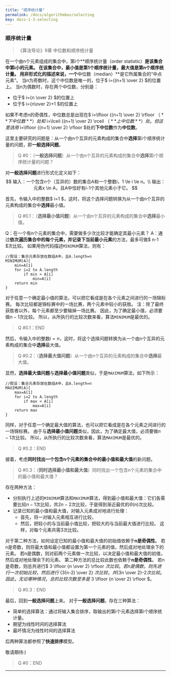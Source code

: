 ```yaml
---
title: "顺序统计量"
permalink: /docs/algorithmbox/selecting
key: docs-1-3-selecting
---
```


### 顺序统计量

> 《算法导论》9章 中位数和顺序统计量

在一个由n个元素组成的集合中，第i个**顺序统计量（order statistic）**是该集合中第i小的元素。
在该集合中，**最小值**是第1个顺序统计量，**最大值**是第n个顺序统计量。
用非形式化的描述来说，一个**中位数（median）**是它所属集合的“中点元素”。
当n为奇数时，这个中位数是唯一的，位于$ i={(n+1) \over 2} $的位置上。
当n为偶数时，存在两个中位数，分别是：
* 位于$ i={n \over 2} $的位置上
* 位于$ i={n\over 2}+1 $的位置上

如果不考虑n的奇偶性，中位数总是出现在$ i=\lfloor {(n+1) \over 2} \rfloor  $（**下中位数**）处和$ i=\lceil {(n+1) \over 2} \rceil $（**上中位数**）处。
但这里选用$ i=\lfloor {(n+1) \over 2} \rfloor  $处的**下中位数**作为**中位数**。

这里主要研究的问题是：从一个由n个互异的元素构成的集合中**选择**第i个顺序统计量的问题，即**一般选择问题**。
>Q #0：（**一般选择问题**）从一个由n个互异的元素构成的集合中**选择**第i个顺序统计量的问题？

对**一般选择问题**进行形式化定义如下：
$$ 输入：一个包含n个（互异的）数的集合A和一个整数i，1 \le i \le n。\\
  输出：元素x \in A，且A中恰好有i-1个其他元素小于它。 $$

首先，令输入中的整数$ i=1 $，这时，将这个选择问题转换为从一个由n个互异的元素构成的集合中**选择**最小值。
>Q #0.1：（**选择最小值问题**）从一个由n个互异的元素构成的集合中**选择**最小值。

Q：在一个有n个元素的集合中，需要做多少次比较才能确定其最小元素？
A：通过**依次遍历集合中的每个元素，并记录下当前最小元素**的方法，最多可做$ n-1 $次比较。
如果用伪代码描述`MINIMUM`算法，则有：
```
//假设：集合元素存放在数组A中，且A.length=n
MINIMUM(A){
	min=A[1]
	for i=2 to A.length
		if min > A[i]
			min=A[i]
	return min
}
```
对于任意一个确定最小值的算法，可以把它看成是在各个元素之间进行的一场锦标赛。
每次比较都是锦标赛中的一场比赛，两个元素中较小的获胜。
注：除了最终获胜者以外，每个元素都至少要输掉一场比赛。
因此，为了确定最小值，必须要做$n-1$次比较。
所以，从所执行的比较次数来看，算法`MINIMUM`是最优的。

>Q #0.1：END

然后，令输入中的整数$i=n$，这时，将这个选择问题转换为从一个由n个互异的元素构成的集合中**选择**最大值。
>Q #0.2：（**选择最大值问题**）从一个由n个互异的元素构成的集合中**选择**最大值。

显然，**选择最大值问题**与**选择最小值问题**类似，于是`MAXIMUM`算法，如下所示：
```
//假设：集合元素存放在数组A中，且A.length=n
MAXIMUM(A){
	max=A[1]
	for i=2 to A.length
		if max < A[i]
			max=A[i]
	return max
}
```
同样，对于任意一个确定最大值的算法，也可以把它看成是在各个元素之间进行的一场锦标赛。
由于与**选择最小值问题**类似，因此，为了确定最大值，必须要做$n-1$次比较。
所以，从所执行的比较次数来看，算法`MAXIMUM`是最优的。
>Q #0.2：END

接着，考虑**同时找出一个包含n个元素的集合中的最小值和最大值**的新问题。
>Q #0.3：（**同时选择最小值和最大值**）同时找出一个包含n个元素的集合中的最小值和最大值？

存在两种方法：
* 分别执行上述的`MINIMUM`算法和`MAXIMUM`算法，得到最小值和最大值：它们各需要比较$n-1$次比较，共$2n-2$次比较，于是得到渐近最优的$\Theta(n)$次比较。
* 记录已知的最小值和最大值，对输入元素成对地进行处理：
	* 首先，将一对输入元素相互进行比较，
	* 然后，把较小的与当前最小值比较，把较大的与当前最大值进行比较。
这样，对每个元素共需3次比较。

对于第二种方法，如何设定已知的最小值和最大值的初始值依赖于**n是奇偶性**。
若n是奇数，则将最大值和最小值都设置为第一个元素的值，然后成对地处理余下的元素。
若n是偶数，则对前两个元素做一次比较，以决定最小值和最大值的初值，然后成对地处理余下的元素。
第二种方法的总比较此数也依赖于**n是奇偶性**。
若n是奇数，则总共进行$ 3 \lfloor {n \over 2} \rfloor $次比较。
若n是偶数，则先进行一次初始比较，然后进行$ {3(n-2) \over 2} $次比较，共${3n \over 2}-2$次比较。
因此，无论哪种情况，总的比较次数至多是$ 3 \lfloor {n \over 2} \rfloor $。

>Q #0.3：END


最后，回到**一般选择问题**上来。
对于**一般选择问题**，存在三种算法：
* 简单的选择算法：通过将输入集合排序，取输出的第i个元素选择第i个顺序统计量。
* 期望为线性时间的选择算法
* 最坏情况为线性时间的选择算法

后两种算法都参照了**快速排序**模型。

敬请期待:)



>Q #0：END

******